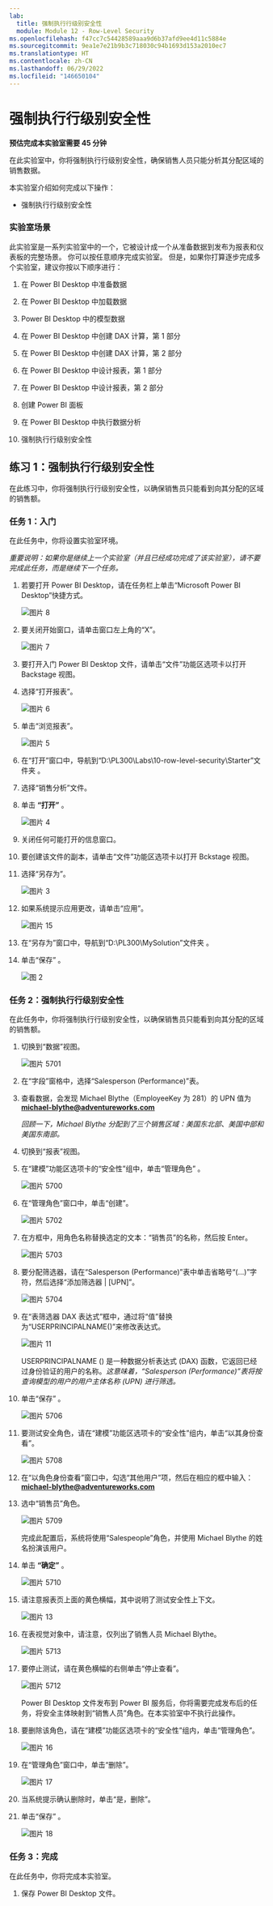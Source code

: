 ```yaml
---
lab:
  title: 强制执行行级别安全性
  module: Module 12 - Row-Level Security
ms.openlocfilehash: f47cc7c54428589aaa9d6b37afd9ee4d11c5884e
ms.sourcegitcommit: 9ea1e7e21b9b3c718030c94b1693d153a2010ec7
ms.translationtype: HT
ms.contentlocale: zh-CN
ms.lasthandoff: 06/29/2022
ms.locfileid: "146650104"
---
```

# <a name="enforce-row-level-security"></a>强制执行行级别安全性

**预估完成本实验室需要 45 分钟**

在此实验室中，你将强制执行行级别安全性，确保销售人员只能分析其分配区域的销售数据。

本实验室介绍如何完成以下操作：


- 强制执行行级别安全性

### <a name="lab-story"></a>**实验室场景**

此实验室是一系列实验室中的一个，它被设计成一个从准备数据到发布为报表和仪表板的完整场景。 你可以按任意顺序完成实验室。 但是，如果你打算逐步完成多个实验室，建议你按以下顺序进行：

1. 在 Power BI Desktop 中准备数据

2. 在 Power BI Desktop 中加载数据

3. Power BI Desktop 中的模型数据

5. 在 Power BI Desktop 中创建 DAX 计算，第 1 部分

6. 在 Power BI Desktop 中创建 DAX 计算，第 2 部分

7. 在 Power BI Desktop 中设计报表，第 1 部分

8. 在 Power BI Desktop 中设计报表，第 2 部分

9. 创建 Power BI 面板

10. 在 Power BI Desktop 中执行数据分析

11. 强制执行行级别安全性

## <a name="exercise-1-enforce-row-level-security"></a>**练习 1：强制执行行级别安全性**

在此练习中，你将强制执行行级别安全性，以确保销售员只能看到向其分配的区域的销售额。

### <a name="task-1-get-started"></a>**任务 1：入门**

在此任务中，你将设置实验室环境。

*重要说明：如果你是继续上一个实验室（并且已经成功完成了该实验室），请不要完成此任务，而是继续下一个任务。*

1. 若要打开 Power BI Desktop，请在任务栏上单击“Microsoft Power BI Desktop”快捷方式。

    ![图片 8](Linked_image_Files/04-configure-data-model-in-power-bi-desktop-advanced_image1.png)

1. 要关闭开始窗口，请单击窗口左上角的“X”。

    ![图片 7](Linked_image_Files/04-configure-data-model-in-power-bi-desktop-advanced_image2.png)

1. 要打开入门 Power BI Desktop 文件，请单击“文件”功能区选项卡以打开 Backstage 视图。

1. 选择“打开报表”。

    ![图片 6](Linked_image_Files/04-configure-data-model-in-power-bi-desktop-advanced_image3.png)

1. 单击“浏览报表”。

    ![图片 5](Linked_image_Files/04-configure-data-model-in-power-bi-desktop-advanced_image4.png)

1. 在“打开”窗口中，导航到“D:\PL300\Labs\10-row-level-security\Starter”文件夹 。

1. 选择“销售分析”文件。

1. 单击 **“打开”** 。

    ![图片 4](Linked_image_Files/04-configure-data-model-in-power-bi-desktop-advanced_image5.png)

1. 关闭任何可能打开的信息窗口。

1. 要创建该文件的副本，请单击“文件”功能区选项卡以打开 Bckstage 视图。

1. 选择“另存为”。

    ![图片 3](Linked_image_Files/04-configure-data-model-in-power-bi-desktop-advanced_image6.png)

1. 如果系统提示应用更改，请单击“应用”。

    ![图片 15](Linked_image_Files/04-configure-data-model-in-power-bi-desktop-advanced_image7.png)

1. 在“另存为”窗口中，导航到“D:\PL300\MySolution”文件夹 。

1. 单击“保存” 。

    ![图 2](Linked_image_Files/04-configure-data-model-in-power-bi-desktop-advanced_image8.png)

### <a name="task-2-enforce-row-level-security"></a>**任务 2：强制执行行级别安全性**

在此任务中，你将强制执行行级别安全性，以确保销售员只能看到向其分配的区域的销售额。

1. 切换到“数据”视图。

    ![图片 5701](Linked_image_Files/04-configure-data-model-in-power-bi-desktop-advanced_image20.png)

2. 在“字段”窗格中，选择“Salesperson (Performance)”表。

3. 查看数据，会发现 Michael Blythe（EmployeeKey 为 281）的 UPN 值为 **michael-blythe@adventureworks.com**

    *回顾一下，Michael Blythe 分配到了三个销售区域：美国东北部、美国中部和美国东南部。*

4. 切换到“报表”视图。

5. 在“建模”功能区选项卡的“安全性”组中，单击“管理角色”  。

    ![图片 5700](Linked_image_Files/04-configure-data-model-in-power-bi-desktop-advanced_image21.png)

6. 在“管理角色”窗口中，单击“创建”。

    ![图片 5702](Linked_image_Files/04-configure-data-model-in-power-bi-desktop-advanced_image22.png)

7. 在方框中，用角色名称替换选定的文本：“销售员”的名称，然后按 Enter。

    ![图片 5703](Linked_image_Files/04-configure-data-model-in-power-bi-desktop-advanced_image23.png)

8. 要分配筛选器，请在“Salesperson (Performance)”表中单击省略号“(…)”字符，然后选择“添加筛选器 \| [UPN]”。

    ![图片 5704](Linked_image_Files/04-configure-data-model-in-power-bi-desktop-advanced_image24.png)

9. 在“表筛选器 DAX 表达式”框中，通过将“值”替换为“USERPRINCIPALNAME()”来修改表达式。

    ![图片 11](Linked_image_Files/04-configure-data-model-in-power-bi-desktop-advanced_image25.png)

    USERPRINCIPALNAME () 是一种数据分析表达式 (DAX) 函数，它返回已经过身份验证的用户的名称。*这意味着，“Salesperson (Performance)”表将按查询模型的用户的用户主体名称 (UPN) 进行筛选。*

10. 单击“保存” 。

    ![图片 5706](Linked_image_Files/04-configure-data-model-in-power-bi-desktop-advanced_image26.png)

11. 要测试安全角色，请在“建模”功能区选项卡的“安全性”组内，单击“以其身份查看”。

    ![图片 5708](Linked_image_Files/04-configure-data-model-in-power-bi-desktop-advanced_image27.png)

12. 在“以角色身份查看”窗口中，勾选“其他用户”项，然后在相应的框中输入：**michael-blythe@adventureworks.com**

13. 选中“销售员”角色。

    ![图片 5709](Linked_image_Files/04-configure-data-model-in-power-bi-desktop-advanced_image28.png)

    完成此配置后，系统将使用“Salespeople”角色，并使用 Michael Blythe 的姓名扮演该用户。

14. 单击 **“确定”** 。

    ![图片 5710](Linked_image_Files/04-configure-data-model-in-power-bi-desktop-advanced_image29.png)

15. 请注意报表页上面的黄色横幅，其中说明了测试安全性上下文。

    ![图片 13](Linked_image_Files/04-configure-data-model-in-power-bi-desktop-advanced_image30.png)

16. 在表视觉对象中，请注意，仅列出了销售人员 Michael Blythe。

    ![图片 5713](Linked_image_Files/04-configure-data-model-in-power-bi-desktop-advanced_image31.png)

17. 要停止测试，请在黄色横幅的右侧单击“停止查看”。

    ![图片 5712](Linked_image_Files/04-configure-data-model-in-power-bi-desktop-advanced_image32.png)

    Power BI Desktop 文件发布到 Power BI 服务后，你将需要完成发布后的任务，将安全主体映射到“销售人员”角色。在本实验室中不执行此操作。

18. 要删除该角色，请在“建模”功能区选项卡的“安全性”组内，单击“管理角色”。

    ![图片 16](Linked_image_Files/04-configure-data-model-in-power-bi-desktop-advanced_image33.png)

19. 在“管理角色”窗口中，单击“删除”。

    ![图片 17](Linked_image_Files/04-configure-data-model-in-power-bi-desktop-advanced_image34.png)

20. 当系统提示确认删除时，单击“是，删除”。

21. 单击“保存” 。

    ![图片 18](Linked_image_Files/04-configure-data-model-in-power-bi-desktop-advanced_image35.png)

### <a name="task-3-finish-up"></a>**任务 3：完成**

在此任务中，你将完成本实验室。

1. 保存 Power BI Desktop 文件。
